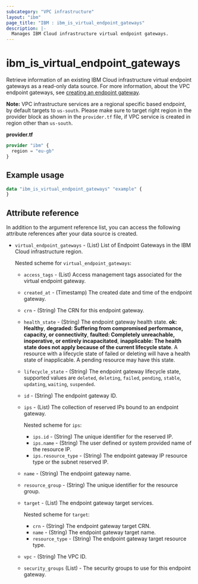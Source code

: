 ```yaml
---
subcategory: "VPC infrastructure"
layout: "ibm"
page_title: "IBM : ibm_is_virtual_endpoint_gateways"
description: |-
  Manages IBM Cloud infrastructure virtual endpoint gateways.
---
```


# ibm_is_virtual_endpoint_gateways
Retrieve information of an existing IBM Cloud infrastructure virtual endpoint gateways as a read-only data source. For more information, about the VPC endpoint gateways, see [creating an endpoint gateway](https://cloud.ibm.com/docs/vpc?topic=vpc-ordering-endpoint-gateway).

**Note:** 
VPC infrastructure services are a regional specific based endpoint, by default targets to `us-south`. Please make sure to target right region in the provider block as shown in the `provider.tf` file, if VPC service is created in region other than `us-south`.

**provider.tf**

```terraform
provider "ibm" {
  region = "eu-gb"
}
```

## Example usage

```terraform
data "ibm_is_virtual_endpoint_gateways" "example" {
}
```

## Attribute reference
In addition to the argument reference list, you can access the following attribute references after your data source is created. 

- `virtual_endpoint_gateways` - (List) List of Endpoint Gateways in the IBM Cloud infrastructure region.
  
  Nested scheme for `virtual_endpoint_gateways`:
  - `access_tags`  - (List) Access management tags associated for the virtual endpoint gateway.
  - `created_at` - (Timestamp) The created date and time of the endpoint gateway.
  - `crn` - (String) The CRN for this endpoint gateway.
  - `health_state` - (String) The endpoint gateway health state. **ok: Healthy**, **degraded: Suffering from compromised performance, capacity, or connectivity**, **faulted: Completely unreachable, inoperative, or entirely incapacitated**, **inapplicable: The health state does not apply because of the current lifecycle state**. A resource with a lifecycle state of failed or deleting will have a health state of inapplicable. A pending resource may have this state.
  - `lifecycle_state` - (String) The endpoint gateway lifecycle state, supported values are `deleted`, `deleting`, `failed`, `pending`, `stable`, `updating`, `waiting`, `suspended`.
  - `id` - (String) The endpoint gateway ID.
  - `ips` - (List) The collection of reserved IPs bound to an endpoint gateway.
  
    Nested scheme for `ips`:
    - `ips.id` - (String) The unique identifier for the reserved IP.
    - `ips.name` - (String) The user defined or system provided name of the resource IP.
    - `ips.resource_type` - (String) The endpoint gateway IP resource type or the subnet reserved IP.
  - `name` - (String) The endpoint gateway name.
  - `resource_group` - (String) The unique identifier for the resource group.
  - `target` - (List) The endpoint gateway target services.
  
    Nested scheme for `target`:
    - `crn` - (String) The endpoint gateway target CRN.
    - `name` - (String) The endpoint gateway target name.
    - `resource_type` - (String) The endpoint gateway target resource type.
  - `vpc` - (String) The VPC ID.
  - `security_groups` (List) - The security groups to use for this endpoint gateway.
